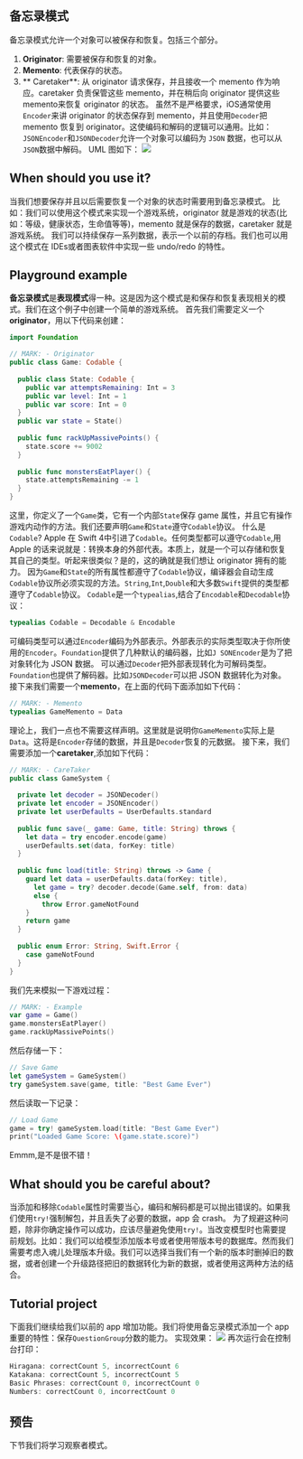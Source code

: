## 备忘录模式
备忘录模式允许一个对象可以被保存和恢复。包括三个部分。
1. **Originator**: 需要被保存和恢复的对象。
2. **Memento**: 代表保存的状态。
3. ** Caretaker**: 从 originator 请求保存，并且接收一个 memento 作为响应。caretaker 负责保管这些 memento，并在稍后向 originator 提供这些 memento来恢复 originator 的状态。
虽然不是严格要求，iOS通常使用`Encoder`来讲 originator 的状态保存到 memento，并且使用`Decoder`把 memento 恢复到 originator。这使编码和解码的逻辑可以通用。比如：`JSONEncoder`和`JSONDecoder`允许一个对象可以编码为 `JSON` 数据，也可以从`JSON`数据中解码。
UML 图如下：
![](http://ohg2bgicd.bkt.clouddn.com/1538272701.png)

## When should you use it?

当我们想要保存并且以后需要恢复一个对象的状态时需要用到备忘录模式。
比如：我们可以使用这个模式来实现一个游戏系统，originator 就是游戏的状态(比如：等级，健康状态，生命值等等)，memento 就是保存的数据，caretaker 就是游戏系统。
我们可以持续保存一系列数据，表示一个以前的存档。我们也可以用这个模式在 IDEs或者图表软件中实现一些 undo/redo 的特性。

## Playground example

**备忘录模式**是**表现模式**得一种。这是因为这个模式是和保存和恢复表现相关的模式。我们在这个例子中创建一个简单的游戏系统。
首先我们需要定义一个 **originator**，用以下代码来创建：
```swift
import Foundation

// MARK: - Originator
public class Game: Codable {
  
  public class State: Codable {
    public var attemptsRemaining: Int = 3
    public var level: Int = 1
    public var score: Int = 0
  }
  public var state = State()
  
  public func rackUpMassivePoints() {
    state.score += 9002
  }
  
  public func monstersEatPlayer() {
    state.attemptsRemaining -= 1
  }
}
```
这里，你定义了一个`Game`类，它有一个内部`State`保存 game 属性，并且它有操作游戏内动作的方法。我们还要声明`Game`和`State`遵守`Codable`协议。
什么是`Codable`? Apple 在 Swift 4中引进了`Codable`。任何类型都可以遵守`Codable`,用 Apple 的话来说就是：转换本身的外部代表。本质上，就是一个可以存储和恢复其自己的类型。听起来很类似？是的，这的确就是我们想让 originator 拥有的能力。
因为`Game`和`State`的所有属性都遵守了`Codable`协议，编译器会自动生成`Codable`协议所必须实现的方法。`String`,`Int`,`Double`和大多数`Swift`提供的类型都遵守了`Codable`协议。
`Codable`是一个`typealias`,结合了`Encodable`和`Decodable`协议：
```swift
typealias Codable = Decodable & Encodable
```
可编码类型可以通过`Encoder`编码为外部表示。外部表示的实际类型取决于你所使用的`Encoder`。`Foundation`提供了几种默认的编码器，比如`J SONEncoder`是为了把对象转化为 JSON 数据。
可以通过`Decoder`把外部表现转化为可解码类型。`Foundation`也提供了解码器。比如`JSONDecoder`可以把 JSON 数据转化为对象。
接下来我们需要一个**memento**，在上面的代码下面添加如下代码：
```swift
// MARK: - Memento
typealias GameMemento = Data
```
理论上，我们一点也不需要这样声明。这里就是说明你`GameMemento`实际上是`Data`。这将是`Encoder`存储的数据，并且是`Decoder`恢复的元数据。
接下来，我们需要添加一个**caretaker**,添加如下代码：
```swift
// MARK: - CareTaker
public class GameSystem {
  
  private let decoder = JSONDecoder()
  private let encoder = JSONEncoder()
  private let userDefaults = UserDefaults.standard
  
  public func save(_ game: Game, title: String) throws {
    let data = try encoder.encode(game)
    userDefaults.set(data, forKey: title)
  }
  
  public func load(title: String) throws -> Game {
    guard let data = userDefaults.data(forKey: title),
      let game = try? decoder.decode(Game.self, from: data)
      else {
        throw Error.gameNotFound
    }
    return game
  }
  
  public enum Error: String, Swift.Error {
    case gameNotFound
  }
}
```
我们先来模拟一下游戏过程：
```swift
// MARK: - Example
var game = Game()
game.monstersEatPlayer()
game.rackUpMassivePoints()
```
然后存储一下：
```swift
// Save Game
let gameSystem = GameSystem()
try gameSystem.save(game, title: "Best Game Ever")
```
然后读取一下记录：
```swift
// Load Game
game = try! gameSystem.load(title: "Best Game Ever")
print("Loaded Game Score: \(game.state.score)")
```
Emmm,是不是很不错！

## What should you be careful about?

当添加和移除`Codable`属性时需要当心，编码和解码都是可以抛出错误的。如果我们使用`try!`强制解包，并且丢失了必要的数据，app 会 crash。
为了规避这种问题，除非你确定操作可以成功，应该尽量避免使用`try!`。当改变模型时也需要提前规划。比如：我们可以给模型添加版本号或者使用带版本号的数据库。然而我们需要考虑入魂儿处理版本升级。我们可以选择当我们有一个新的版本时删掉旧的数据，或者创建一个升级路径把旧的数据转化为新的数据，或者使用这两种方法的结合。

## Tutorial project

下面我们继续给我们以前的 app 增加功能。我们将使用备忘录模式添加一个 app 重要的特性：保存`QuestionGroup`分数的能力。
实现效果：
![](http://ohg2bgicd.bkt.clouddn.com/2018-10-03%2010.57.41.gif)
再次运行会在控制台打印：
```swift
Hiragana: correctCount 5, incorrectCount 6
Katakana: correctCount 5, incorrectCount 5
Basic Phrases: correctCount 0, incorrectCount 0
Numbers: correctCount 0, incorrectCount 0
```
## 预告
下节我们将学习观察者模式。